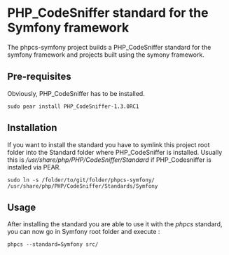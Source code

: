 # PHP_CodeSniffer standard for the Symfony framework

The phpcs-symfony project builds a PHP_CodeSniffer standard for the symfony
framework and projects built using the symony framework.

## Pre-requisites

Obviously, PHP_CodeSniffer has to be installed.

    sudo pear install PHP_CodeSniffer-1.3.0RC1

## Installation

If you want to install the standard you have to symlink this project root folder into the Standard folder where PHP_CodeSniffer is installed. Usually this is _/usr/share/php/PHP/CodeSniffer/Standard_ if
PHP_Codesniffer is installed via PEAR.

    sudo ln -s /folder/to/git/folder/phpcs-symfony/ /usr/share/php/PHP/CodeSniffer/Standards/Symfony

## Usage

After installing the standard you are able to use it with the _phpcs_ standard, you can now go in Symfony root folder and execute :

    phpcs --standard=Symfony src/
